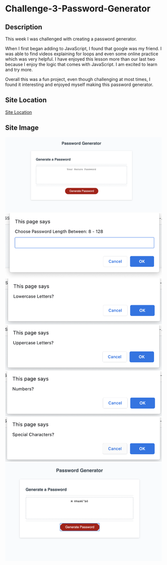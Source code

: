# Challenge-3-Password-Generator

## Description 

This week I was challenged with creating a password generator.

When I first began adding to JavaScript, I found that google was my friend. I was able to find videos explaining for loops and even some online practice which was very helpful. I have enjoyed this lesson more than our last two because I enjoy the logic that comes with JavaScript. I am excited to learn and try more.

Overall this was a fun project, even though challenging at most times, I found it interesting and enjoyed myself making this password generator.

## Site Location

[Site Location](https://abbycav7.github.io/Psswrd-Gnrtr/)

## Site Image
![Site Image](./assets/images/passgen-screenshot1.png)
![Site Image](./assets/images/passgen-screenshot2.png)
![Site Image](./assets/images/passgen-screenshot3.png)
![Site Image](./assets/images/passgen-screenshot3-1.png)
![Site Image](./assets/images/passgen-screenshot4.png)
![Site Image](./assets/images/passgen-screenshot5.png)
![Site Image](./assets/images/passgen-screenshot6.png)